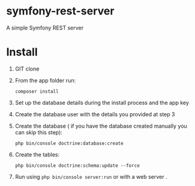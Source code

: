 # symfony-rest-server
A simple Symfony REST server


Install
========

1. GIT clone

2. From the app folder run:

   `composer install`

3. Set up the database details during the install process and the app key

4. Create the database user with the details you provided at step 3 

5. Create the database ( if you have the database created manually you can skip this step):
   
    `php bin/console doctrine:database:create`
    
        
6. Create the tables:
 
    `php bin/console doctrine:schema:update --force`
    
7. Run using `php bin/console server:run` or with a web server .


